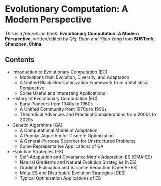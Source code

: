 # Evolutionary Computation: A Modern Perspective

This is a *free/online* book: **Evolutionary Computation: A Modern Perspective**, written/edited by *Qiqi Duan* and *Yijun Yang* from **SUSTech, Shenzhen, China**.

## Contents

* Introduction to Evolutionary Computation (EC)
  * Motivations from Evolution, Diversity, and Adaptation
  * A Unified Black-Box Optimization Framework from a Statistical Perspective
  * Some Useful and Interesting Applications
* History of Evolutionary Computation (EC)
  * Early Pioneers from 1940s to 1960s
  * A Unified Community from 1970s to 1990s
  * Theoretical Advances and Practical Considerations from 2000s to 2020s
* Genetic Algorithms (GA)
  * A Computational Model of Adaptation
  * A Popular Algorithm for Discrete Optimization 
  * A General-Purpose Searcher for Unstructured Problems
  * Some Representative Applications of GA
* Evolution Strategies (ES)
  * Self-Adaptation and Covariance Matrix Adaptation ES (CMA-ES)
  * Natural Gradients and Natural Evolution Strategies (NES)
  * Gradient Estimation and Variance Reduction (OpenAI-ES)
  * Meta-ES and Distributed Evolution Strategies (DES)
  * Typical Optimization Applications of ES
